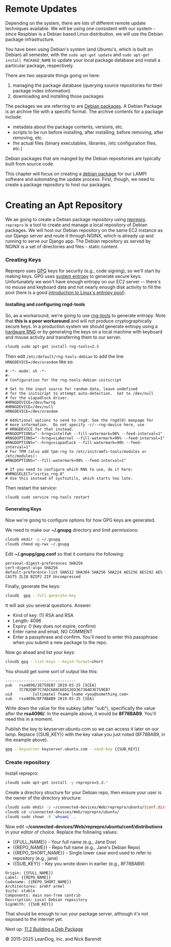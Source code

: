 # Remote Updates

Depending on the system, there are lots of different remote update techniques available.  We will be using one consistent with our system - since Raspbian is a Debian based Linux distribution, we will use the Debian package infrastructure.

You have been using Debian's system (and Ubuntu's, which is built on Debian) all semester, with the `sudo apt-get update` and `sudo apt-get install PACKAGE_NAME` to update your local package database and install a particular package, respectively.

There are two separate things going on here:

1. managing the package database (querying source repositories for their package index information) 
1. downloading and installing those packages

The packages we are referring to are [Debian packages](https://wiki.debian.org/Packaging#What_is_a_.22package.22.3F).  A Debian Package is an archive file with a specific format.  The archive contents for a package include:

* metadata about the package contents, versions, etc.
* scripts to be run before installing, after installing, before removing, after removing, etc.
* the actual files (binary executables, libraries, /etc configuration files, etc.)

Debian packages that are manged by the Debian repositories are typically built from source code.

This chapter will focus on creating a [debian package](https://wiki.debian.org/RepositoryFormat) for our LAMPI software and automating the update process.  First, though, we need to create a package repository to host our packages. 

# Creating an Apt Repository

We ae going to create a Debian package repository using [reprepro](https://wiki.debian.org/DebianRepository/SetupWithReprepro). `reprepro` is a tool to create and manage a local repository of Debian packages.  We will host our Debian repository on the same EC2 instance as our Django server and route it through NGINX, which is already up and running to serve our Django app.  The Debian repository as served by NGINX is a set of directories and files - static content.

### Creating Keys

Reprepro uses [GPG](https://www.gnupg.org) keys for security (e.g., code signing), so we'll start by making keys. GPG uses [system entropy](https://en.wikipedia.org/wiki/Entropy_%28computing%29#Linux_kernel) to generate secure keys. Unfortunately we won't have enough entropy on our EC2 server -- there's no mouse and keyboard data and not nearly enough disk activity to fill the pool (here is a good [introduction to Linux's entropy pool](https://hackaday.com/2017/11/02/what-is-entropy-and-how-do-i-get-more-of-it/)). 

#### Installing and configuring **rngd-tools**

So, as a workaround, we're going to use [rng-tools](https://www.gnu.org/software/hurd/user/tlecarrour/rng-tools.html) to generate entropy. Note that **this is a poor workaround** and will not produce cryptographically secure keys. In a production system we should generate entropy using a [hardware RNG](https://en.wikipedia.org/wiki/Hardware_random_number_generator) or by generating the keys on a local machine with keyboard and mouse activity and transferring them to our server.

```bash
cloud$ sudo apt-get install rng-tools=2.3
```

Then edit `/etc/default/rng-tools-debian` to add the line `HRNGDEVICE=/dev/urandom` like so:

```
# -*- mode: sh -*-
#-
# Configuration for the rng-tools-debian initscript

# Set to the input source for random data, leave undefined
# for the initscript to attempt auto-detection.  Set to /dev/null
# for the viapadlock driver.
#HRNGDEVICE=/dev/hwrng
#HRNGDEVICE=/dev/null
HRNGDEVICE=/dev/urandom

# Additional options to send to rngd. See the rngd(8) manpage for
# more information.  Do not specify -r/--rng-device here, use
# HRNGDEVICE for that instead.
#RNGDOPTIONS="--hrng=intelfwh --fill-watermark=90% --feed-interval=1"
#RNGDOPTIONS="--hrng=viakernel --fill-watermark=90% --feed-interval=1"
#RNGDOPTIONS="--hrng=viapadlock --fill-watermark=90% --feed-interval=1"
# For TPM (also add tpm-rng to /etc/initramfs-tools/modules or /etc/modules):
#RNGDOPTIONS="--fill-watermark=90% --feed-interval=1"

# If you need to configure which RNG to use, do it here:
#HRNGSELECT="virtio_rng.0"
# Use this instead of sysfsutils, which starts too late.
```

Then restart the service:

```bash
cloud$ sudo service rng-tools restart
```
#### Generating Keys

Now we're going to configure options for how GPG keys are generated. 

We need to make our **~/.gnupg** directory and limit permissions:

```bash
cloud$ mkdir -p ~/.gnupg
cloud$ chmod og-rwx ~/.gnupg
```

Edit **~/.gnupg/gpg.conf** so that it contains the following:

```
personal-digest-preferences SHA256
cert-digest-algo SHA256
default-preference-list SHA512 SHA384 SHA256 SHA224 AES256 AES192 AES CAST5 ZLIB BZIP2 ZIP Uncompressed
```

Finally, generate the keys:

```bash
cloud$  gpg --full-generate-key
```

It will ask you several questions. Answer:

* Kind of key: (1) RSA and RSA
* Length: 4096
* Expiry: 0 (key does not expire, confirm)
* Enter name and email, NO COMMENT
* Enter a passphrase and confirm. You'll need to enter this passphrase when you submit a new package to the repo.

Now go ahead and list your keys:

```bash
cloud$ gpg --list-keys --keyid-format=short
```

You should get some sort of output like this:

```
-------------------------------
pub   rsa4096/3E759EB7 2019-03-25 [SCEA]
      7C7B2DBF7C7A5C688C6ED12ED367304D3E759EB7
uid         [ultimate] fname lname <you@something.com>
sub   rsa4096/8F78BAB9 2019-03-25 [SEA]
```

Write down the value for the subkey (after "sub"), specifically the value after the **rsa4096/**. In the example above, it would be **8F78BAB9**. You'll need this in a moment.

Publish the key to keyserver.ubuntu.com so we can access it later on our lamp. Replace {{SUB_KEY}} with the key value you just noted (8F78BAB9, in the example above).

```bash
gpg --keyserver keyserver.ubuntu.com --send-key {{SUB_KEY}}
```

### Create repository

Install reprepro:

```bash
cloud$ sudo apt-get install -y reprepro=5.3.*
```

Create a directory structure for your Debian repo, then ensure your user is the owner of the directory structure:

```bash
cloud$ sudo mkdir -p ~/connected-devices/Web/reprepro/ubuntu/{conf,dists,incoming,indices,logs,pool,project,tmp}
cloud$ cd ~/connected-devices/Web/reprepro/ubuntu/
cloud$ sudo chown -R `whoami` .
```

Now edit **~/connected-devices/Web/reprepro/ubuntu/conf/distributions** in your editor of choice. Replace the following values:

* {{FULL_NAME}} - Your full name (e.g., Jane Doe)
* {{REPO_NAME}} - Repo full name (e.g., Jane's Debian Repo)
* {{REPO_SHORT_NAME}} - Single lower case word used to refer to repository (e.g., jane)
* {{SUB_KEY}} - Key you wrote down in earlier (e.g., 8F78BAB9)

```
Origin: {{FULL_NAME}}
Label: {{REPO_NAME}}
Codename: {{REPO_SHORT_NAME}}
Architectures: armhf armel
Suite: stable
Components: main non-free contrib
Description: Local Debian repository
SignWith: {{SUB_KEY}}
```

That should be enough to run your package server, although it's not exposed to the internet yet.

Next up: [11.2 Building a Deb Package](../11.2_Building_a_Deb_Package/README.md)

&copy; 2015-2025 LeanDog, Inc. and Nick Barendt
